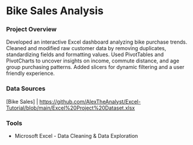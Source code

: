 # Bike Sales Analysis

### Project Overview

Developed an interactive Excel dashboard analyzing bike purchase trends. Cleaned and modified raw customer data by removing duplicates, standardizing fields and formatting values. Used PivotTables and PivotCharts to uncover insights on income, commute distance, and age group purchasing patterns. Added slicers for dynamic filtering and a user friendly experience.

### Data Sources

[Bike Sales]
| https://github.com/AlexTheAnalyst/Excel-Tutorial/blob/main/Excel%20Project%20Dataset.xlsx

### Tools

- Microsoft Excel - Data Cleaning & Data Exploration
